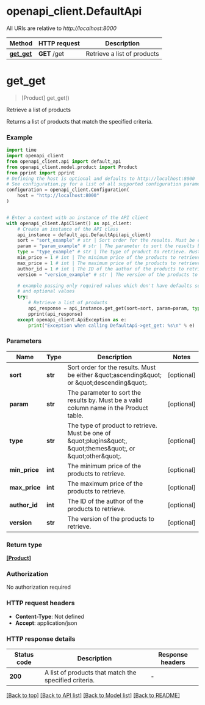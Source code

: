 # openapi_client.DefaultApi

All URIs are relative to *http://localhost:8000*

Method | HTTP request | Description
------------- | ------------- | -------------
[**get_get**](DefaultApi.md#get_get) | **GET** /get | Retrieve a list of products


# **get_get**
> [Product] get_get()

Retrieve a list of products

Returns a list of products that match the specified criteria.

### Example

```python
import time
import openapi_client
from openapi_client.api import default_api
from openapi_client.model.product import Product
from pprint import pprint
# Defining the host is optional and defaults to http://localhost:8000
# See configuration.py for a list of all supported configuration parameters.
configuration = openapi_client.Configuration(
    host = "http://localhost:8000"
)


# Enter a context with an instance of the API client
with openapi_client.ApiClient() as api_client:
    # Create an instance of the API class
    api_instance = default_api.DefaultApi(api_client)
    sort = "sort_example" # str | Sort order for the results. Must be either \"ascending\" or \"descending\". (optional)
    param = "param_example" # str | The parameter to sort the results by. Must be a valid column name in the Product table. (optional)
    type = "type_example" # str | The type of product to retrieve. Must be one of \"plugins\", \"themes\", or \"other\". (optional)
    min_price = 1 # int | The minimum price of the products to retrieve. (optional)
    max_price = 1 # int | The maximum price of the products to retrieve. (optional)
    author_id = 1 # int | The ID of the author of the products to retrieve. (optional)
    version = "version_example" # str | The version of the products to retrieve. (optional)

    # example passing only required values which don't have defaults set
    # and optional values
    try:
        # Retrieve a list of products
        api_response = api_instance.get_get(sort=sort, param=param, type=type, min_price=min_price, max_price=max_price, author_id=author_id, version=version)
        pprint(api_response)
    except openapi_client.ApiException as e:
        print("Exception when calling DefaultApi->get_get: %s\n" % e)
```

### Parameters

Name | Type | Description  | Notes
------------- | ------------- | ------------- | -------------
 **sort** | **str**| Sort order for the results. Must be either \&quot;ascending\&quot; or \&quot;descending\&quot;. | [optional]
 **param** | **str**| The parameter to sort the results by. Must be a valid column name in the Product table. | [optional]
 **type** | **str**| The type of product to retrieve. Must be one of \&quot;plugins\&quot;, \&quot;themes\&quot;, or \&quot;other\&quot;. | [optional]
 **min_price** | **int**| The minimum price of the products to retrieve. | [optional]
 **max_price** | **int**| The maximum price of the products to retrieve. | [optional]
 **author_id** | **int**| The ID of the author of the products to retrieve. | [optional]
 **version** | **str**| The version of the products to retrieve. | [optional]

### Return type

[**[Product]**](Product.md)

### Authorization

No authorization required

### HTTP request headers

 - **Content-Type**: Not defined
 - **Accept**: application/json

### HTTP response details
| Status code | Description | Response headers |
|-------------|-------------|------------------|
**200** | A list of products that match the specified criteria. |  -  |

[[Back to top]](#) [[Back to API list]](../README.md#documentation-for-api-endpoints) [[Back to Model list]](../README.md#documentation-for-models) [[Back to README]](../README.md)

